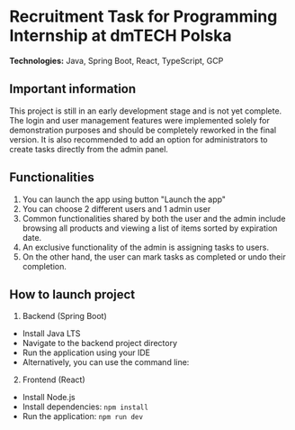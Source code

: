 # Recruitment Task for Programming Internship at dmTECH Polska
 
**Technologies:** Java, Spring Boot, React, TypeScript, GCP  

 
## Important information

This project is still in an early development stage and is not yet complete.
The login and user management features were implemented solely for demonstration purposes and should be completely reworked in the final version.
It is also recommended to add an option for administrators to create tasks directly from the admin panel.

## Functionalities
1) You can launch the app using button "Launch the app"
2) You can choose 2 different users and 1 admin user
3) Common functionalities shared by both the user and the admin include browsing all products and viewing a list of items sorted by expiration date.
4) An exclusive functionality of the admin is assigning tasks to users.
5) On the other hand, the user can mark tasks as completed or undo their completion.
## How to launch project

 1) Backend (Spring Boot)
- Install Java LTS
- Navigate to the backend project directory
- Run the application using your IDE
- Alternatively, you can use the command line:
 2) Frontend (React)
- Install Node.js
- Install dependencies:
```npm install```
- Run the application:
```npm run dev```



 
